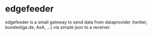 edgefeeder
==========

edgefeeder is a small gateway to send data from dataprovider (twitter, bundesliga.de, AsA, ...) via simple json to a receiver.
